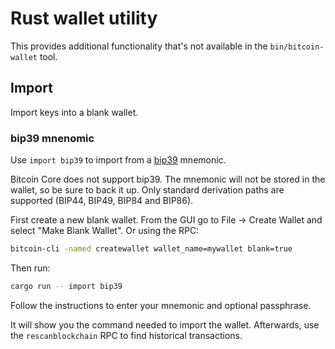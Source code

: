 # Rust wallet utility

This provides additional functionality that's not available in the
`bin/bitcoin-wallet` tool.

## Import

Import keys into a blank wallet.

### bip39 mnenomic

Use `import bip39` to import from a [bip39](https://github.com/bitcoin/bips/blob/master/bip-0039.mediawiki) mnemonic.

Bitcoin Core does not support bip39. The mnemonic will not be stored in the
wallet, so be sure to back it up. Only standard derivation paths are supported
(BIP44, BIP49, BIP84 and BIP86).

First create a new blank wallet. From the GUI go to File -> Create Wallet and
select "Make Blank Wallet". Or using the RPC:

```sh
bitcoin-cli -named createwallet wallet_name=mywallet blank=true
```

Then run:

```sh
cargo run -- import bip39
```

Follow the instructions to enter your mnemonic and optional passphrase.

It will show you the command needed to import the wallet. Afterwards, use
the `rescanblockchain` RPC to find historical transactions.

